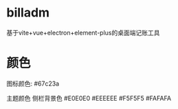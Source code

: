 # billadm
基于vite+vue+electron+element-plus的桌面端记账工具

# 颜色
图标颜色: #67c23a

主题颜色
侧栏背景色 #E0E0E0 #EEEEEE #F5F5F5 #FAFAFA
